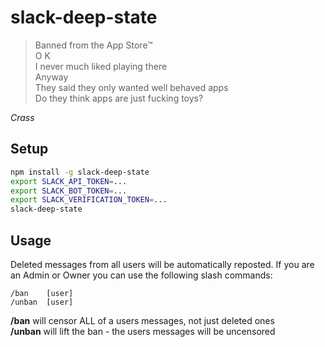 # slack-deep-state

> Banned from the App Store™  
> O K  
> I never much liked playing there  
> Anyway  
> They said they only wanted well behaved apps  
> Do they think apps are just fucking toys?  

*Crass*

## Setup

```bash
npm install -g slack-deep-state
export SLACK_API_TOKEN=...
export SLACK_BOT_TOKEN=...
export SLACK_VERIFICATION_TOKEN=...
slack-deep-state
```

## Usage

Deleted messages from all users will be automatically reposted. If you are an
Admin or Owner you can use the following slash commands:

```
/ban    [user]
/unban  [user]
```

**/ban**    will censor ALL of a users messages, not just deleted ones  
**/unban**  will lift the ban - the users messages will be uncensored  
